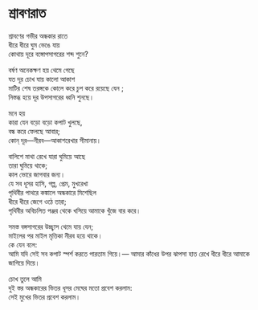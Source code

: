 # শ্রাবণরাত

শ্রাবণের গভীর অন্ধকার রাতে  
ধীরে ধীরে ঘুম ভেঙে যায়  
কোথায় দূরে বঙ্গোপসাগরের শব্দ শুনে?

বর্ষণ অনেকক্ষণ হয় থেমে গেছে  
যত দূর চোখ যায় কালো আকাশ  
মাটির শেষ তরঙ্গকে কোলে করে চুপ করে রয়েছে যেন ;  
নিস্তব্ধ হয়ে দূর উপসাগরের ধ্বনি শুনছে।

মনে হয়  
কারা যেন বড়ো বড়ো কপাট খুলছে,  
বন্ধ করে ফেলছে আবার;  
কোন্‌ দূর—নীরব—আকাশরেখার সীমানায়।

বালিশে মাথা রেখে যারা ঘুমিয়ে আছে  
তারা ঘুমিয়ে থাকে;  
কাল ভোরে জাগবার জন্য।  
যে সব ধূসর হাসি, গল্প, প্রেম, মুখরেখা  
পৃথিবীর পাথরে কঙ্কালে অন্ধকারে মিশেছিল  
ধীরে ধীরে জেগে ওঠে তারা;  
পৃথিবীর অবিচলিত পঞ্জর থেকে খসিয়ে আমাকে খুঁজে বার করে।

সমস্ত বঙ্গসাগরের উচ্ছ্বাস থেমে যায় যেন;  
মাইলের পর মাইল মৃত্তিকা নীরব হয়ে থাকে।  
কে যেন বলে:  
আমি যদি সেই সব কপাট স্পর্শ করতে পারতাম গিয়ে।— আমার কাঁধের উপর ঝাপসা হাত রেখে ধীরে ধীরে আমাকে জাগিয়ে দিয়ে।

চোখ তুলে আমি  
দুই স্তর অন্ধকারের ভিতর ধূসর মেঘের মতো প্রবেশ করলাম:  
সেই মুখের ভিতর প্রবেশ করলাম।

